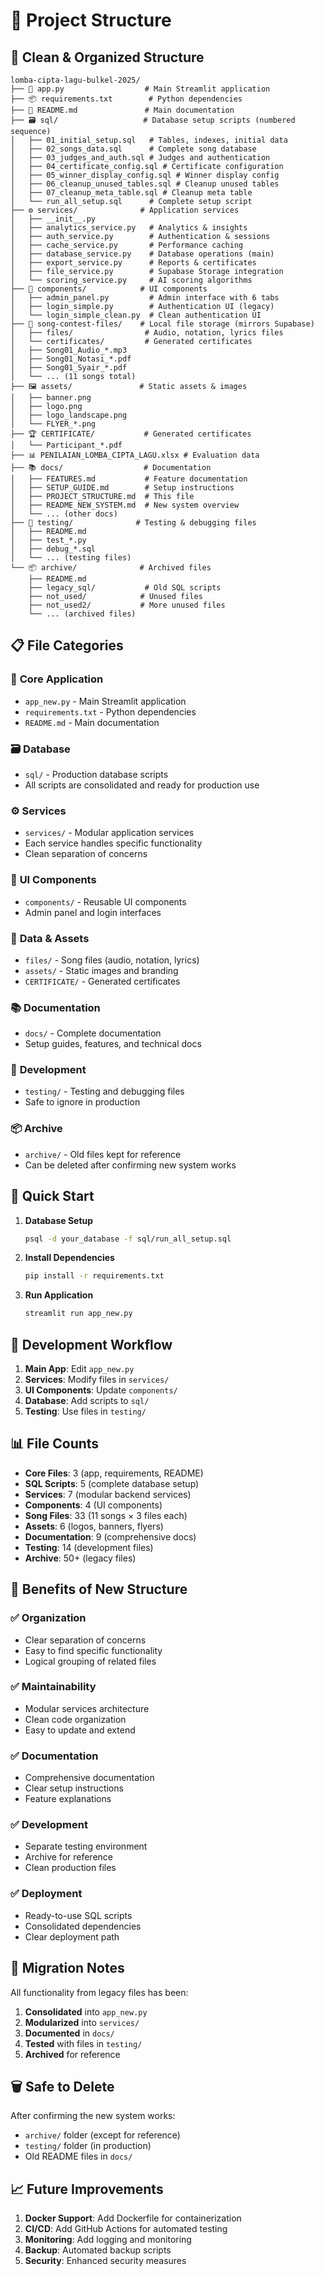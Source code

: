 # 📁 Project Structure

## 🎯 **Clean & Organized Structure**

```
lomba-cipta-lagu-bulkel-2025/
├── 🎵 app.py                  # Main Streamlit application
├── 📦 requirements.txt        # Python dependencies
├── 📖 README.md               # Main documentation
├── 🗃️ sql/                   # Database setup scripts (numbered sequence)
│   ├── 01_initial_setup.sql   # Tables, indexes, initial data
│   ├── 02_songs_data.sql      # Complete song database
│   ├── 03_judges_and_auth.sql # Judges and authentication
│   ├── 04_certificate_config.sql # Certificate configuration
│   ├── 05_winner_display_config.sql # Winner display config
│   ├── 06_cleanup_unused_tables.sql # Cleanup unused tables
│   ├── 07_cleanup_meta_table.sql # Cleanup meta table
│   └── run_all_setup.sql      # Complete setup script
├── ⚙️ services/              # Application services
│   ├── __init__.py
│   ├── analytics_service.py   # Analytics & insights
│   ├── auth_service.py        # Authentication & sessions
│   ├── cache_service.py       # Performance caching
│   ├── database_service.py    # Database operations (main)
│   ├── export_service.py      # Reports & certificates
│   ├── file_service.py        # Supabase Storage integration
│   └── scoring_service.py     # AI scoring algorithms
├── 🎨 components/            # UI components
│   ├── admin_panel.py         # Admin interface with 6 tabs
│   ├── login_simple.py        # Authentication UI (legacy)
│   └── login_simple_clean.py  # Clean authentication UI
├── 🎼 song-contest-files/    # Local file storage (mirrors Supabase)
│   ├── files/                # Audio, notation, lyrics files
│   └── certificates/         # Generated certificates
│   ├── Song01_Audio_*.mp3
│   ├── Song01_Notasi_*.pdf
│   ├── Song01_Syair_*.pdf
│   └── ... (11 songs total)
├── 🖼️ assets/               # Static assets & images
│   ├── banner.png
│   ├── logo.png
│   ├── logo_landscape.png
│   └── FLYER_*.png
├── 🏆 CERTIFICATE/           # Generated certificates
│   └── Participant_*.pdf
├── 📊 PENILAIAN_LOMBA_CIPTA_LAGU.xlsx # Evaluation data
├── 📚 docs/                  # Documentation
│   ├── FEATURES.md           # Feature documentation
│   ├── SETUP_GUIDE.md        # Setup instructions
│   ├── PROJECT_STRUCTURE.md  # This file
│   ├── README_NEW_SYSTEM.md  # New system overview
│   └── ... (other docs)
├── 🧪 testing/              # Testing & debugging files
│   ├── README.md
│   ├── test_*.py
│   ├── debug_*.sql
│   └── ... (testing files)
└── 📦 archive/              # Archived files
    ├── README.md
    ├── legacy_sql/           # Old SQL scripts
    ├── not_used/            # Unused files
    ├── not_used2/           # More unused files
    └── ... (archived files)
```

## 📋 **File Categories**

### 🎯 **Core Application**
- `app_new.py` - Main Streamlit application
- `requirements.txt` - Python dependencies
- `README.md` - Main documentation

### 🗃️ **Database**
- `sql/` - Production database scripts
- All scripts are consolidated and ready for production use

### ⚙️ **Services**
- `services/` - Modular application services
- Each service handles specific functionality
- Clean separation of concerns

### 🎨 **UI Components**
- `components/` - Reusable UI components
- Admin panel and login interfaces

### 📁 **Data & Assets**
- `files/` - Song files (audio, notation, lyrics)
- `assets/` - Static images and branding
- `CERTIFICATE/` - Generated certificates

### 📚 **Documentation**
- `docs/` - Complete documentation
- Setup guides, features, and technical docs

### 🧪 **Development**
- `testing/` - Testing and debugging files
- Safe to ignore in production

### 📦 **Archive**
- `archive/` - Old files kept for reference
- Can be deleted after confirming new system works

## 🚀 **Quick Start**

1. **Database Setup**
   ```bash
   psql -d your_database -f sql/run_all_setup.sql
   ```

2. **Install Dependencies**
   ```bash
   pip install -r requirements.txt
   ```

3. **Run Application**
   ```bash
   streamlit run app_new.py
   ```

## 🔧 **Development Workflow**

1. **Main App**: Edit `app_new.py`
2. **Services**: Modify files in `services/`
3. **UI Components**: Update `components/`
4. **Database**: Add scripts to `sql/`
5. **Testing**: Use files in `testing/`

## 📊 **File Counts**

- **Core Files**: 3 (app, requirements, README)
- **SQL Scripts**: 5 (complete database setup)
- **Services**: 7 (modular backend services)
- **Components**: 4 (UI components)
- **Song Files**: 33 (11 songs × 3 files each)
- **Assets**: 6 (logos, banners, flyers)
- **Documentation**: 9 (comprehensive docs)
- **Testing**: 14 (development files)
- **Archive**: 50+ (legacy files)

## 🎯 **Benefits of New Structure**

### ✅ **Organization**
- Clear separation of concerns
- Easy to find specific functionality
- Logical grouping of related files

### ✅ **Maintainability**
- Modular services architecture
- Clean code organization
- Easy to update and extend

### ✅ **Documentation**
- Comprehensive documentation
- Clear setup instructions
- Feature explanations

### ✅ **Development**
- Separate testing environment
- Archive for reference
- Clean production files

### ✅ **Deployment**
- Ready-to-use SQL scripts
- Consolidated dependencies
- Clear deployment path

## 🔄 **Migration Notes**

All functionality from legacy files has been:
1. **Consolidated** into `app_new.py`
2. **Modularized** into `services/`
3. **Documented** in `docs/`
4. **Tested** with files in `testing/`
5. **Archived** for reference

## 🗑️ **Safe to Delete**

After confirming the new system works:
- `archive/` folder (except for reference)
- `testing/` folder (in production)
- Old README files in `docs/`

## 📈 **Future Improvements**

1. **Docker Support**: Add Dockerfile for containerization
2. **CI/CD**: Add GitHub Actions for automated testing
3. **Monitoring**: Add logging and monitoring
4. **Backup**: Automated backup scripts
5. **Security**: Enhanced security measures
